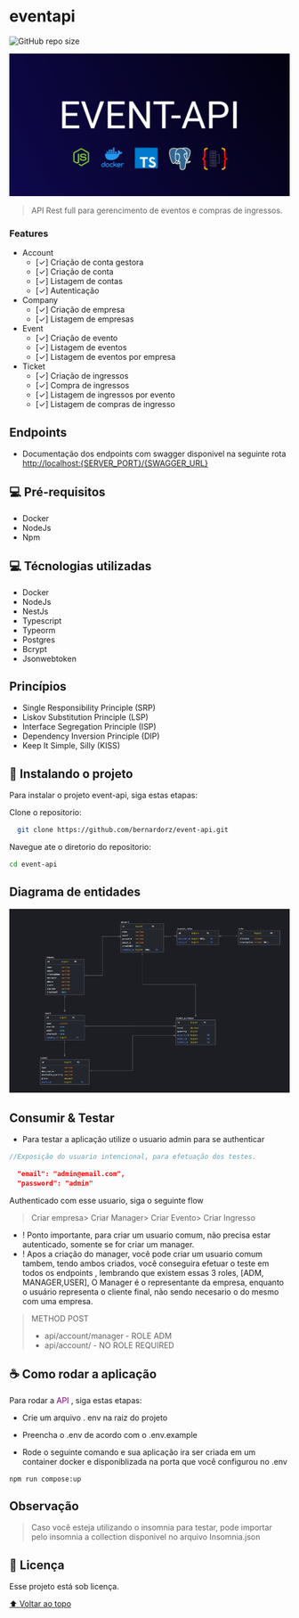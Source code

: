 # eventapi

<!---Esses são exemplos. Veja https://shields.io para outras pessoas ou para personalizar este conjunto de escudos. Você pode querer incluir dependências, status do projeto e informações de licença aqui--->

![GitHub repo size](https://img.shields.io/github/repo-size/iuricode/README-template?style=for-the-badge)

<img src="api-image.png" alt="image">

> API Rest full para gerencimento de eventos e compras de ingressos.


### Features
  * Account
    - [✓] Criação de conta gestora
    - [✓] Criação de conta
    - [✓] Listagem de contas
    - [✓] Autenticação
  * Company
    - [✓] Criação de empresa
    - [✓] Listagem de empresas
  * Event
    - [✓] Criação de evento
    - [✓] Listagem de eventos
    - [✓] Listagem de eventos por empresa
  * Ticket
    - [✓] Criação de ingressos
    - [✓] Compra de ingressos
    - [✓] Listagem de ingressos por evento
    - [✓] Listagem de compras de ingresso 


## Endpoints
 * Documentação dos endpoints com swagger disponivel na seguinte rota <http://localhost:{SERVER_PORT}/{SWAGGER_URL}>
## 💻 Pré-requisitos

* Docker
* NodeJs
* Npm


## 💻 Técnologias utilizadas

* Docker
* NodeJs
* NestJs
* Typescript
* Typeorm
* Postgres
* Bcrypt
* Jsonwebtoken
## Princípios
* Single Responsibility Principle (SRP)
* Liskov Substitution Principle (LSP)
* Interface Segregation Principle (ISP)
* Dependency Inversion Principle (DIP)
* Keep It Simple, Silly (KISS)



## 🚀 Instalando o projeto

Para instalar o projeto event-api, siga estas etapas:

Clone o repositorio:
```bash
  git clone https://github.com/bernardorz/event-api.git
```

Navegue ate o diretorio do repositorio:
```bash
cd event-api
```





## Diagrama de entidades 
<img src="diagram.png" alt="image">



## Consumir & Testar

* Para testar a aplicação utilize o usuario admin para se authenticar

```js
//Exposição do usuario intencional, para efetuação dos testes.
```
```json
  "email": "admin@email.com",
  "password": "admin"
```

Authenticado com esse usuario, siga o seguinte flow

>Criar empresa> Criar Manager> Criar Evento> Criar Ingresso

* ! Ponto importante, para criar um usuario comum, não precisa estar autenticado, somente se for criar um manager.
* ! Apos a criação do manager, você pode criar um usuario comum tambem, tendo ambos criados, você conseguira efetuar o teste em todos os endpoints
, lembrando que existem essas 3 roles, [ADM, MANAGER,USER], O Manager é o representante da empresa, enquanto o usuário representa o cliente final, não sendo necesario o do mesmo com uma empresa.
> METHOD POST
> * api/account/manager - ROLE ADM
> * api/account/ - NO ROLE REQUIRED

## ☕ Como rodar a aplicação

Para rodar a <span style="color:purple"> API </span>, siga estas etapas:


* Crie um arquivo . env na raiz do projeto
* Preencha o .env de acordo com o .env.example

* Rode o seguinte comando e sua aplicação ira ser criada em um container docker e disponiblizada na porta que você configurou no .env
```
npm run compose:up
``` 


## Observação
> Caso você esteja utilizando o insomnia para testar, pode importar pelo insomnia a collection disponivel no arquivo Insomnia.json

## 📝 Licença

Esse projeto está sob licença.

[⬆ Voltar ao topo](#eventapi)<br>
